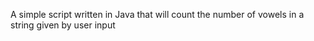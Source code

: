A simple script written in Java that will count the number of vowels in a string given by user input
